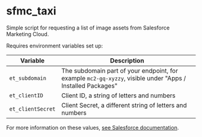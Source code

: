 # sfmc_taxi

Simple script for requesting a list of image assets from Salesforce Marketing Cloud.

Requires environment variables set up:

|Variable|Description|
|--|--|
|`et_subdomain`|The subdomain part of your endpoint, for example `mc2-gq-xyzzy`, visible under "Apps / Installed Packages"|
|`et_clientID`|Client ID, a string of letters and numbers|
|`et_clientSecret`|Client Secret, a different string of letters and numbers|

For more information on these values, [see Salesforce documentation](https://developer.salesforce.com/docs/marketing/marketing-cloud/guide/access-token-s2s.html).

      
